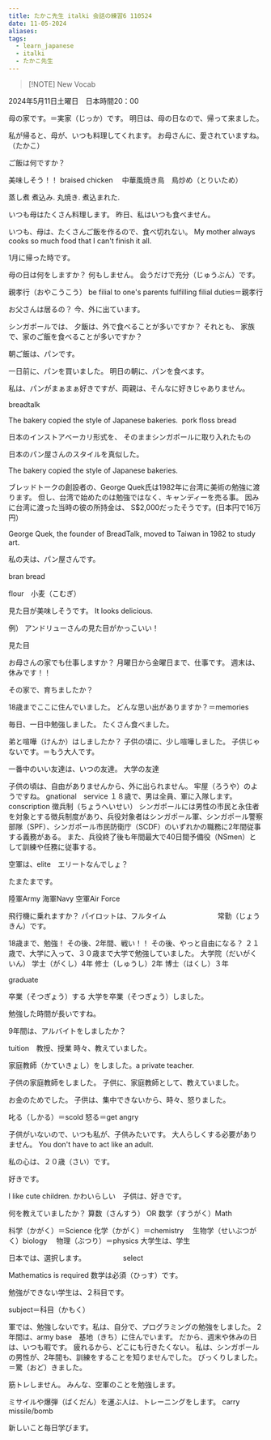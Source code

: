 ```yaml
---
title: たかこ先生 italki 会話の練習6 110524
date: 11-05-2024
aliases: 
tags:
  - learn_japanese
  - italki
  - たかこ先生
---
```


> [!NOTE] New Vocab
> 

2024年5月11日土曜日　日本時間20：00

母の家です。＝実家（じっか）です。
明日は、母の日なので、帰って来ました。

私が帰ると、母が、いつも料理してくれます。
お母さんに、愛されていますね。（たかこ）

ご飯は何ですか？

美味しそう！！
braised chicken 　中華風焼き鳥　鳥炒め（とりいため）

蒸し煮 煮込み. 丸焼き. 煮込まれた.

いつも母はたくさん料理します。
昨日、私はいつも食べません。

いつも、母は、たくさんご飯を作るので、食べ切れない。
My mother always cooks so much food that I can't finish it all.

1月に帰った時です。

母の日は何をしますか？
何もしません。
会うだけで充分（じゅうぶん）です。

親孝行（おやこうこう）
be filial to one's parents
fulfilling filial duties＝親孝行

お父さんは居るの？
今、外に出ています。

シンガポールでは、
夕飯は、外で食べることが多いですか？
それとも、
家族で、家のご飯を食べることが多いですか？

朝ご飯は、パンです。

一日前に、パンを買いました。
明日の朝に、パンを食べます。

私は、パンがまぁまぁ好きですが、両親は、そんなに好きじゃありません。


breadtalk



The bakery copied the style of Japanese bakeries.
​​
pork floss bread

日本のインストアベーカリ形式を、
そのままシンガポールに取り入れたもの

日本のパン屋さんのスタイルを真似した。

The bakery copied the style of Japanese bakeries.

ブレッドトークの創設者の、George Quek氏は1982年に台湾に美術の勉強に渡ります。
但し、台湾で始めたのは勉強ではなく、キャンディーを売る事。
因みに台湾に渡った当時の彼の所持金は、
S$2,000だったそうです。(日本円で16万円）

George Quek, the founder of BreadTalk, moved to Taiwan in 1982 to study art.

私の夫は、パン屋さんです。

bran bread　


flour　小麦（こむぎ）

見た目が美味しそうです。
It looks delicious.

例）
アンドリューさんの見た目がかっこいい！

見た目

お母さんの家でも仕事しますか？
月曜日から金曜日まで、仕事です。
週末は、休みです！！

その家で、育ちましたか？

18歳までここに住んでいました。
どんな思い出がありますか？＝​​memories

毎日、一日中勉強しました。
たくさん食べました。

弟と喧嘩（けんか）はしましたか？
子供の頃に、少し喧嘩しました。
子供じゃないです。＝もう大人です。


一番中のいい友達は、いつの友達。
大学の友達

子供の頃は、自由がありませんから、外に出られません。
牢屋（ろうや）のようですね。
gnational　service
１８歳で、男は全員、軍に入隊します。
conscription
徴兵制（ちょうへいせい）
シンガポールには男性の市民と永住者を対象とする徴兵制度があり、兵役対象者はシンガポール軍、シンガポール警察部隊（SPF）、シンガポール市民防衛庁（SCDF）のいずれかの職務に2年間従事する義務がある。 また、兵役終了後も年間最大で40日間予備役（NSmen）として訓練や任務に従事する。

空軍は、elite　エリートなんでしょ？

たまたまです。


陸軍Army
海軍Navy
空軍Air Force

飛行機に乗れますか？
パイロットは、フルタイム
　　　　　　　常勤（じょうきん）です。

18歳まで、勉強！
その後、2年間、戦い！！
その後、やっと自由になる？
２１歳で、大学に入って、３０歳まで大学で勉強していました。
大学院（だいがくいん）
学士（がくし）4年
修士（しゅうし）2年
博士（はくし）３年

graduate

卒業（そつぎょう）する
大学を卒業（そつぎょう）しました。

勉強した時間が長いですね。

9年間は、アルバイトをしましたか？


tuition　教授、授業
時々、教えていました。

家庭教師（かていきょし）をしました。a private teacher.

子供の家庭教師をしました。
子供に、家庭教師として、教えていました。

お金のためでした。
子供は、集中できないから、時々、怒りました。

叱る（しかる）＝scold
怒る＝get angry

子供がいないので、いつも私が、子供みたいです。
大人らしくする必要がありません。
You don't have to act like an adult.

私の心は、２０歳（さい）です。

好きです。

I like cute children.
かわいらしい　子供は、好きです。

何を教えていましたか？
算数（さんすう）
OR
数学（すうがく）Math

科学（かがく）＝Science
化学（かがく）＝chemistry
　生物学（せいぶつがく）biology　
物理（ぶつり）＝physics
大学生は、学生

日本では、選択します。
　　　　　select

Mathematics is required
数学は必須（ひっす）です。

勉強ができない学生は、２科目です。

subject＝科目（かもく）

軍では、勉強しないです。私は、自分で、プログラミングの勉強をしました。
2年間は、army base　基地（きち）に住んでいます。
だから、週末や休みの日は、いつも暇です。
疲れるから、どこにも行きたくない。
私は、シンガポールの男性が、2年間も、訓練をすることを知りませんでした。
びっくりしました。＝驚（おど）きました。

筋トレしません。
みんな、空軍のことを勉強します。

ミサイルや爆弾（ばくだん）を運ぶ人は、トレーニングをします。
carry missile/bomb

新しいこと毎日学びます。
